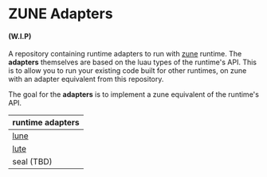 # ZUNE Adapters

#### (W.I.P)

A repository containing runtime adapters to run with [zune](https://github.com/Scythe-Technology/zune) runtime. The **adapters** themselves are based on the luau types of the runtime's API. This is to allow you to run your existing code built for other runtimes, on zune with an adapter equivalent from this repository.

The goal for the **adapters** is to implement a zune equivalent of the runtime's API.

| runtime adapters |
|------------------|
| [lune](./impl/lune/README.md) |
| [lute](./impl/lute/README.md) |
| seal (TBD) |